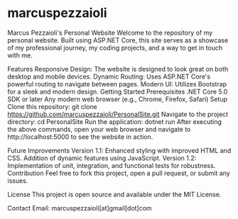 # marcuspezzaioli

Marcus Pezzaioli's Personal Website
Welcome to the repository of my personal website. Built using ASP.NET Core, this site serves as a showcase of my professional journey, my coding projects, and a way to get in touch with me.

Features
Responsive Design: The website is designed to look great on both desktop and mobile devices.
Dynamic Routing: Uses ASP.NET Core's powerful routing to navigate between pages.
Modern UI: Utilizes Bootstrap for a sleek and modern design.
Getting Started
Prerequisites
.NET Core 5.0 SDK or later
Any modern web browser (e.g., Chrome, Firefox, Safari)
Setup
Clone this repository: git clone https://github.com/marcuspezzaioli/PersonalSite.git
Navigate to the project directory: cd PersonalSite
Run the application: dotnet run
After executing the above commands, open your web browser and navigate to http://localhost:5000 to see the website in action.

Future Improvements
Version 1.1: Enhanced styling with improved HTML and CSS. Addition of dynamic features using JavaScript.
Version 1.2: Implementation of unit, integration, and functional tests for robustness.
Contribution
Feel free to fork this project, open a pull request, or submit any issues.

License
This project is open source and available under the MIT License.

Contact
Email: marcuspezzaioli[at]gmail[dot]com